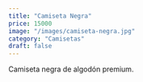 ```yaml
---
title: "Camiseta Negra"
price: 15000
image: "/images/camiseta-negra.jpg"
category: "Camisetas"
draft: false
---
```

Camiseta negra de algodón premium.

